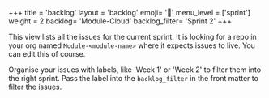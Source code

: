 +++
title = 'backlog'
layout = 'backlog'
emoji= '🥞'
menu_level = ['sprint']
weight = 2
backlog= 'Module-Cloud'
backlog_filter= 'Sprint 2'
+++

This view lists all the issues for the current sprint. It is looking for a repo in your org named `Module-<module-name>` where it expects issues to live. You can edit this of course.

Organise your issues with labels, like 'Week 1' or 'Week 2' to filter them into the right sprint. Pass the label into the `backlog_filter` in the front matter to filter the issues.